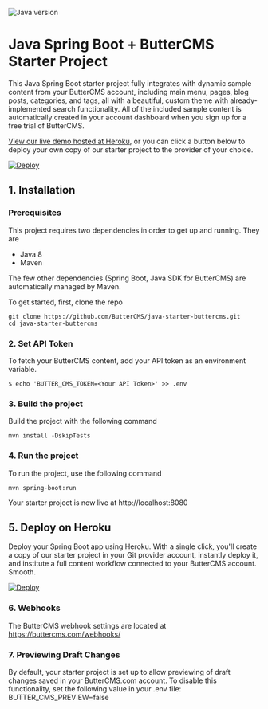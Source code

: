 ![Java version](https://img.shields.io/badge/Java-8-red)

# Java Spring Boot +  ButterCMS Starter Project

This Java Spring Boot starter project fully integrates with dynamic sample content from your ButterCMS account, 
including main menu, pages, blog posts, categories, and tags, all with a beautiful, custom theme with already-implemented search functionality.
All of the included sample content is automatically created in your account dashboard when you sign up for a free trial of ButterCMS.

[View our live demo hosted at Heroku](https://spring-starter-buttercms.herokuapp.com/), or you can click a button below
to deploy your own copy of our starter project to the provider of your  choice.

[![Deploy](https://www.herokucdn.com/deploy/button.svg)](https://heroku.com/deploy?template=https://github.com/HonzaStefanik/spring-starter-buttercms.git)


## 1. Installation

### Prerequisites

This project requires two dependencies in order to get  up and running. They are

* Java 8
* Maven

The few other dependencies (Spring Boot, Java SDK for ButterCMS) are automatically managed by Maven.

To get started, first, clone the repo

```
git clone https://github.com/ButterCMS/java-starter-buttercms.git
cd java-starter-buttercms
```

### 2. Set API Token

To fetch your ButterCMS content, add your API token as an environment variable.

`$ echo 'BUTTER_CMS_TOKEN=<Your API Token>' >> .env`

### 3. Build the project

Build the project with the following command

`mvn install -DskipTests`

### 4. Run the project

To run the project, use the following command

`mvn spring-boot:run`

Your starter project is now live at http://localhost:8080

## 5. Deploy on Heroku

Deploy your Spring Boot app using Heroku. With a single click, you'll create a copy of our starter project in your Git provider account,
instantly deploy it, and institute a full content workflow connected to your ButterCMS account. Smooth.

[![Deploy](https://www.herokucdn.com/deploy/button.svg)](https://heroku.com/deploy?template=https://github.com/HonzaStefanik/spring-starter-buttercms.git)


### 6. Webhooks

The ButterCMS webhook settings are located at https://buttercms.com/webhooks/

### 7. Previewing Draft Changes

By default, your starter project is set up to allow previewing of draft changes saved in your ButterCMS.com account.
To disable this functionality, set the following value in your .env file: BUTTER_CMS_PREVIEW=false
